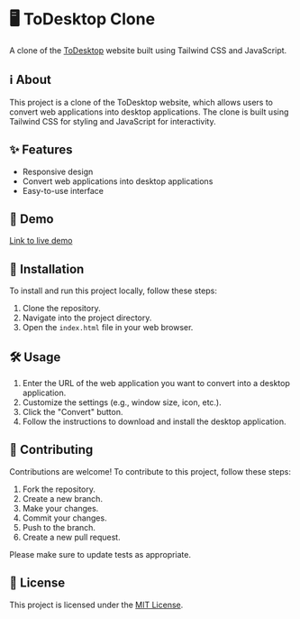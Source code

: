 # 🖥️ ToDesktop Clone

A clone of the [ToDesktop](https://www.todesktop.com/) website built using Tailwind CSS and JavaScript.

## ℹ️ About

This project is a clone of the ToDesktop website, which allows users to convert web applications into desktop applications. The clone is built using Tailwind CSS for styling and JavaScript for interactivity.

## ✨ Features

- Responsive design
- Convert web applications into desktop applications
- Easy-to-use interface

## 🚀 Demo

[Link to live demo](https://incandescent-boba-e1b1b0.netlify.app/)

## 🔧 Installation

To install and run this project locally, follow these steps:

1. Clone the repository.
2. Navigate into the project directory.
3. Open the `index.html` file in your web browser.

## 🛠️ Usage

1. Enter the URL of the web application you want to convert into a desktop application.
2. Customize the settings (e.g., window size, icon, etc.).
3. Click the "Convert" button.
4. Follow the instructions to download and install the desktop application.

## 🤝 Contributing

Contributions are welcome! To contribute to this project, follow these steps:

1. Fork the repository.
2. Create a new branch.
3. Make your changes.
4. Commit your changes.
5. Push to the branch.
6. Create a new pull request.

Please make sure to update tests as appropriate.

## 📝 License

This project is licensed under the [MIT License](LICENSE).
